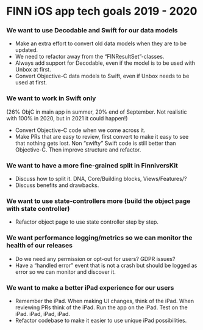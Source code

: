# FINN iOS app tech goals 2019 - 2020

### We want to use Decodable and Swift for our data models
- Make an extra effort to convert old data models when they are to be updated.
- We need to refactor away from the “FINResultSet”-classes.
- Always add support for Decodable, even if the model is to be used with Unbox at first.
- Convert Objective-C data models to Swift, even if Unbox needs to be used at first.

### We want to work in Swift only
(26% ObjC in main app in summer, 20% end of September. Not realistic with 100% in 2020, but in 2021 it could happen!)

- Convert Objective-C code when we come across it. 
- Make PRs that are easy to review, first convert to make it easy to see that nothing gets lost. Non “swifty” Swift code is still better than Objective-C. Then improve structure and refactor.

### We want to have a more fine-grained split in FinniversKit 
- Discuss how to split it. DNA, Core/Building blocks, Views/Features/?
- Discuss benefits and drawbacks.


### We want to use state-controllers more (build the object page with state controller)
- Refactor object page to use state controller step by step. 


### We want performance logging/metrics so we can monitor the health of our releases
- Do we need any permission or opt-out for users? GDPR issues?
- Have a “handled error” event that is not a crash but should be logged as error so we can monitor and discover it.

### We want to make a better iPad experience for our users 
- Remember the iPad. When making UI changes, think of the iPad. When reviewing PRs think of the iPad. Run the app on the iPad. Test on the iPad. iPad, iPad, iPad.
- Refactor codebase to make it easier to use unique iPad possibilities.


